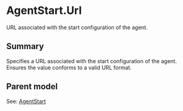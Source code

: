 # AgentStart.Url

URL associated with the start configuration of the agent.

## Summary

Specifies a URL associated with the start configuration of the agent.
Ensures the value conforms to a valid URL format.

## Parent model

See: [AgentStart](AgentStart.md)
